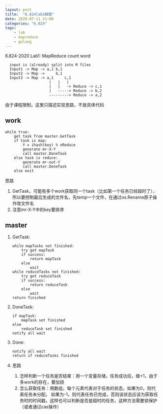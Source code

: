 ```yaml
---
layout: post
title:  "6.824lab1解题"
date: 2020-07-11 21:00
categories: "6.824"
tags:
    - lab
    - mapreduce
    - golang
---
```


6.824-2020 Lab1: MapReduce count word

```text
  input is (already) split into M files
  Input1 -> Map -> a,1 b,1
  Input2 -> Map ->     b,1
  Input3 -> Map -> a,1     c,1
                    |   |   |
                    |   |   -> Reduce -> c,1
                    |   -----> Reduce -> b,2
                    ---------> Reduce -> a,2
```

由于课程限制，这里只描述实现思路，不放具体代码

## work
```text
while true:
    get task from master.GetTask
    if task is map:
        Y = ihash(key) % nReduce
        generate mr-X-Y
        call master.DoneTask
    else task is reduce:
        generate mr-out-Y
        call master.DoneTask
    else exit
```
思路
1. GetTask，可能有多个work获取同一个task（比如第一个任务已经超时了），
所以要控制最后生成的文件名，先temp一个文件，在通过os.Rename原子操作改文件名
2. 注意mr-X-Y中的key要排序

## master

1. GetTask:
    ```text
    while mapTasks not finished:
        try get mapTask
        if success:
            return mapTask
        else
            wait
    while reduceTasks not finished:
        try get reduceTask
        if success:
            return reduceTask
        else
            wait
    return finished
    ```

2. DoneTask:
    ```text
    if mapTask:
        mapTask set finished
    else
        reduceTask set finished
    notify all wait
    ```

3. Done:
    ```text
    notify all wait
    return if reduceTasks finished
    ```
4. 思路
    1. 怎样判断一个任务是否结束：用一个变量存储，任务成功后，做+1，由于多work的存在，要加锁
    2. 怎么获取任务：用数组，每个元素代表对于任务的状态，如果为0，则代表任务未分配，
    如果为-1，则代表任务已完成，否则该状态应该为获取任务时的时间戳，这样也可以判断是否是超时的任务，这种方法需要锁保护（或者通过cas操作）
    
    